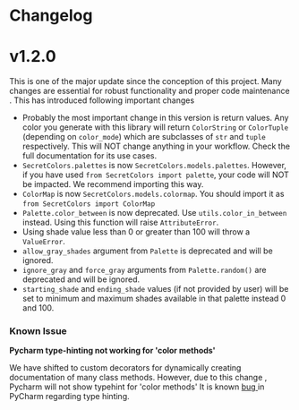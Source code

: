 # Changelog
# v1.2.0
This is one of the major update since the conception of this project. Many
 changes are essential for robust functionality and proper code maintenance
 . This
 has introduced following important changes
 * Probably the most important change in this version is return values. Any
  color you generate with this library will return `ColorString` or
   `ColorTuple` (depending on `color_mode`) which are subclasses of `str` and
    `tuple` respectively. This will NOT change anything in your workflow. Check the full documentation for its
      use cases.
 * `SecretColors.palettes` is now `SecretColors.models.palettes`. However, if
  you have used `from SecretColors import palette`, your code will NOT be
   impacted. We recommend importing this way.
 * `ColorMap` is now `SecretColors.models.colormap`. You should import it as
  `from SecretColors import ColorMap`
 * `Palette.color_between` is now deprecated. Use `utils.color_in_between
 ` instead. Using this function will raise `AttributeError`.
 * Using shade value less than 0 or greater than 100 will throw a `ValueError`.
 * `allow_gray_shades` argument from `Palette` is deprecated and will be
  ignored.
 * `ignore_gray` and `force_gray` arguments from `Palette.random()` are
  deprecated and will be ignored.
 * `starting_shade` and `ending_shade` values (if not provided by user) will
  be set to minimum and maximum shades available in that palette instead 0
   and 100.
  
 ### Known Issue
**Pycharm type-hinting not working for 'color methods'**

We have shifted to custom decorators for dynamically creating
 documentation of many class methods. However, due to this change
 , Pycharm will not show typehint for 'color methods' It is known [bug
 ](https://youtrack.jetbrains.com/issue/PY-30190) in PyCharm regarding type hinting.